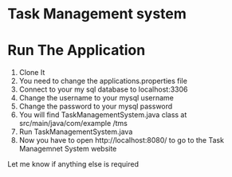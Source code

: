 # Task Management system

# Run The Application
1. Clone It
2. You need to change the applications.properties file
3. Connect to your my sql database to localhost:3306
4. Change the username to your mysql username
5. Change the password to your mysql password
6. You will find TaskManagementSystem.java class at src/main/java/com/example
/tms
7. Run TaskManagementSystem.java
8. Now you have to open http://localhost:8080/ to go to the Task Managemnet System website


Let me know if anything else is required